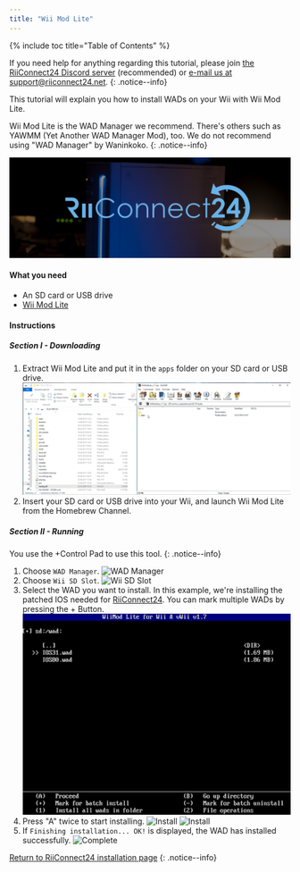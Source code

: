 ```yaml
---
title: "Wii Mod Lite"
---
```


{% include toc title="Table of Contents" %}

If you need help for anything regarding this tutorial, please join [the RiiConnect24 Discord server](https://discord.gg/b4Y7jfD) (recommended) or [e-mail us at support@riiconnect24.net](mailto:support@riiconnect24.net).
{: .notice--info}

This tutorial will explain you how to install WADs on your Wii with Wii Mod Lite.

Wii Mod Lite is the WAD Manager we recommend. There's others such as YAWMM (Yet Another WAD Manager Mod), too. We do not recommend using "WAD Manager" by Waninkoko.
{: .notice--info}

![RiiConnect24 Logo](/images/WiiRC24Logo.jpg)

#### What you need
* An SD card or USB drive
* [Wii Mod Lite](https://github.com/RiiConnect24/Wii-Mod-Lite/releases)

#### Instructions

##### Section I - Downloading

1. Extract Wii Mod Lite and put it in the `apps` folder on your SD card or USB drive.
![SD card Drag and Drop](/images/WiiModLite/1.gif)
2. Insert your SD card or USB drive into your Wii, and launch Wii Mod Lite from the Homebrew Channel.

##### Section II - Running

You use the +Control Pad to use this tool.
{: .notice--info}

1. Choose `WAD Manager`.
![WAD Manager](/images/WiiModLite/2.png)
2. Choose `Wii SD Slot`.
![Wii SD Slot](/images/WiiModLite/3.png)
3. Select the WAD you want to install. In this example, we're installing the patched IOS needed for [RiiConnect24](riiconnect24). You can mark multiple WADs by pressing the + Button.
![Select them](/images/WiiModLite/4.gif)
4. Press "A" twice to start installing.
![Install](/images/WiiModLite/5.png)
![Install](/images/WiiModLite/6.png)
5. If `Finishing installation... OK!` is displayed, the WAD has installed successfully.
![Complete](/images/WiiModLite/7.png) 

[Return to RiiConnect24 installation page](riiconnect24)
{: .notice--info}
